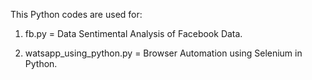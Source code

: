 This Python codes are used for:

1. fb.py = Data Sentimental Analysis of Facebook Data.

2. watsapp_using_python.py = Browser Automation using Selenium in Python.